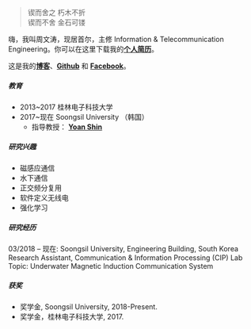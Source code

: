 > 锲而舍之 朽木不折  
> 锲而不舍 金石可镂

嗨，我叫周文涛，现居首尔，主修 Information & Telecommunication Engineering。你可以在这里下载我的[**个人简历**](https://drive.google.com/file/d/1wTLUK5jutQptCSJw998Usj_fLCmxbZf9/view?usp=sharing)。

这是我的[**博客**](https://wentaozhou.cn)、[**Github**](http://github.com/) 和 [**Facebook**](https://www.facebook.com/zhouwentao612)。

##### 教育
- 2013~2017 桂林电子科技大学
- 2017~现在     Soongsil University （韩国）
  - 指导教授： [**Yoan Shin**](https://ieeexplore.ieee.org/author/37279496500)

##### 研究兴趣

- 磁感应通信
- 水下通信
- 正交频分复用
- 软件定义无线电
- 强化学习

##### 研究经历

03/2018 – 现在: Soongsil University, Engineering Building, South Korea <br>
Research Assistant, Communication & Information Processing (CIP) Lab <br>
Topic: Underwater Magnetic Induction Communication System

##### 获奖

- 奖学金, Soongsil University, 2018-Present.
- 奖学金，桂林电子科技大学, 2017.

